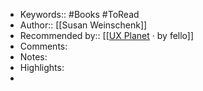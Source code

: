 - Keywords:: #Books #ToRead
- Author:: [[Susan Weinschenk]]
- Recommended by:: [[[UX Planet](https://uxplanet.org/the-7-best-ux-design-books-924efa6eacf9) · by fello]]
- Comments:
- Notes:
- Highlights:
- 
